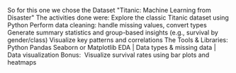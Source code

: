 So for this one we chose the Dataset "Titanic: Machine Learning from Disaster"
The activities done were:
 Explore the classic Titanic dataset using Python
 Perform data cleaning: handle missing values, convert types
 Generate summary statistics and group-based insights (e.g., survival by gender/class)
 Visualize key patterns and correlations
The Tools & Libraries:
 Python
 Pandas
 Seaborn or Matplotlib
 EDA |   Data types & missing data  |  Data visualization
 Bonus: 
 Visualize survival rates using bar plots and heatmaps
